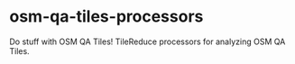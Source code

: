# osm-qa-tiles-processors
Do stuff with OSM QA Tiles! TileReduce processors for analyzing OSM QA Tiles.
